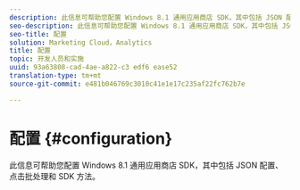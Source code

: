 ```yaml
---
description: 此信息可帮助您配置 Windows 8.1 通用应用商店 SDK，其中包括 JSON 配置、点击批处理和 SDK 方法。
seo-description: 此信息可帮助您配置 Windows 8.1 通用应用商店 SDK，其中包括 JSON 配置、点击批处理和 SDK 方法。
seo-title: 配置
solution: Marketing Cloud，Analytics
title: 配置
topic: 开发人员和实施
uuid: 93a63808-cad-4ae-a822-c3 edf6 ease52
translation-type: tm+mt
source-git-commit: e481b046769c3010c41e1e17c235af22fc762b7e

---
```



# 配置 {#configuration}

此信息可帮助您配置 Windows 8.1 通用应用商店 SDK，其中包括 JSON 配置、点击批处理和 SDK 方法。

